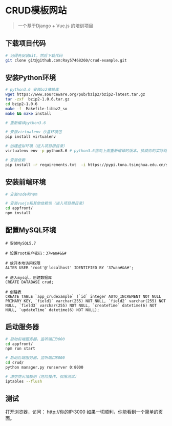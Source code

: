 # CRUD模板网站

> 一个基于Django + Vue.js 的培训项目

## 下载项目代码

``` bash
# 记得先安装Git，然后下载代码
git clone git@github.com:Ray57468260/crud-example.git
```

## 安装Python环境
``` bash
# python3.6 安装bz2依赖库
wget https://www.sourceware.org/pub/bzip2/bzip2-latest.tar.gz
tar -zxf  bzip2-1.0.6.tar.gz 
cd bzip2-1.0.6  
make -f  Makefile-libbz2_so 
make && make install

# 重新编译python3.6

# 安装virtualenv 沙盒环境包
pip install virtualenv

# 创建虚拟环境（进入项目根目录）
virtualenv env -p python3.6 # python3.6指向上面重新编译的版本，换成你的实际路径

# 安装依赖
pip install -r requirements.txt  -i https://pypi.tuna.tsinghua.edu.cn/simple --trusted-host pypi.douban.com
``` 

## 安装前端环境
``` bash
# 安装node和npm

# 安装vuejs和其他依赖包（进入项目根目录）
cd appfront/
npm install
``` 

## 配置MySQL环境
``` mysql
# 安装MySQL5.7

# 设置root用户密码：37wan#&&#

# 放开本地访问权限
ALTER USER 'root'@'localhost' IDENTIFIED BY '37wan#&&#';

# 进入mysql，创建数据库
CREATE DATABASE crud;

# 创建表
CREATE TABLE `app_crudexample` (`id` integer AUTO_INCREMENT NOT NULL PRIMARY KEY, `field1` varchar(255) NOT NULL, `field2` varchar(255) NOT NULL, `field3` varchar(255) NOT NULL, `createTime` datetime(6) NOT NULL, `updateTime` datetime(6) NOT NULL);
``` 

## 启动服务器
``` bash
# 启动前端服务器，监听端口3000
cd appfront/
npm run start

# 启动后端服务器，监听端口8000
cd crud/
python manager.py runserver 0:8000

# 清空防火墙规则（危险操作，仅限测试）
iptables --flush
``` 

## 测试
打开浏览器，访问：
http://你的IP:3000
如果一切顺利，你能看到一个简单的页面。
